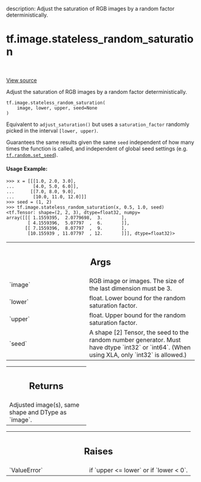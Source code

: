 description: Adjust the saturation of RGB images by a random factor deterministically.

<div itemscope itemtype="http://developers.google.com/ReferenceObject">
<meta itemprop="name" content="tf.image.stateless_random_saturation" />
<meta itemprop="path" content="Stable" />
</div>

# tf.image.stateless_random_saturation

<!-- Insert buttons and diff -->

<table class="tfo-notebook-buttons tfo-api nocontent" align="left">

</table>

<a target="_blank" class="external" href="/code/stable/tensorflow/python/ops/image_ops_impl.py">View source</a>



Adjust the saturation of RGB images by a random factor deterministically.


<pre class="devsite-click-to-copy prettyprint lang-py tfo-signature-link">
<code>tf.image.stateless_random_saturation(
    image, lower, upper, seed=None
)
</code></pre>



<!-- Placeholder for "Used in" -->

Equivalent to `adjust_saturation()` but uses a `saturation_factor` randomly
picked in the interval `[lower, upper)`.

Guarantees the same results given the same `seed` independent of how many
times the function is called, and independent of global seed settings (e.g.
<a href="../../tf/random/set_seed.md"><code>tf.random.set_seed</code></a>).

#### Usage Example:



```
>>> x = [[[1.0, 2.0, 3.0],
...       [4.0, 5.0, 6.0]],
...      [[7.0, 8.0, 9.0],
...       [10.0, 11.0, 12.0]]]
>>> seed = (1, 2)
>>> tf.image.stateless_random_saturation(x, 0.5, 1.0, seed)
<tf.Tensor: shape=(2, 2, 3), dtype=float32, numpy=
array([[[ 1.1559395,  2.0779698,  3.       ],
        [ 4.1559396,  5.07797  ,  6.       ]],
       [[ 7.1559396,  8.07797  ,  9.       ],
        [10.155939 , 11.07797  , 12.       ]]], dtype=float32)>
```

<!-- Tabular view -->
 <table class="responsive fixed orange">
<colgroup><col width="214px"><col></colgroup>
<tr><th colspan="2"><h2 class="add-link">Args</h2></th></tr>

<tr>
<td>
`image`<a id="image"></a>
</td>
<td>
RGB image or images. The size of the last dimension must be 3.
</td>
</tr><tr>
<td>
`lower`<a id="lower"></a>
</td>
<td>
float.  Lower bound for the random saturation factor.
</td>
</tr><tr>
<td>
`upper`<a id="upper"></a>
</td>
<td>
float.  Upper bound for the random saturation factor.
</td>
</tr><tr>
<td>
`seed`<a id="seed"></a>
</td>
<td>
A shape [2] Tensor, the seed to the random number generator. Must have
dtype `int32` or `int64`. (When using XLA, only `int32` is allowed.)
</td>
</tr>
</table>



<!-- Tabular view -->
 <table class="responsive fixed orange">
<colgroup><col width="214px"><col></colgroup>
<tr><th colspan="2"><h2 class="add-link">Returns</h2></th></tr>
<tr class="alt">
<td colspan="2">
Adjusted image(s), same shape and DType as `image`.
</td>
</tr>

</table>



<!-- Tabular view -->
 <table class="responsive fixed orange">
<colgroup><col width="214px"><col></colgroup>
<tr><th colspan="2"><h2 class="add-link">Raises</h2></th></tr>

<tr>
<td>
`ValueError`<a id="ValueError"></a>
</td>
<td>
if `upper <= lower` or if `lower < 0`.
</td>
</tr>
</table>

